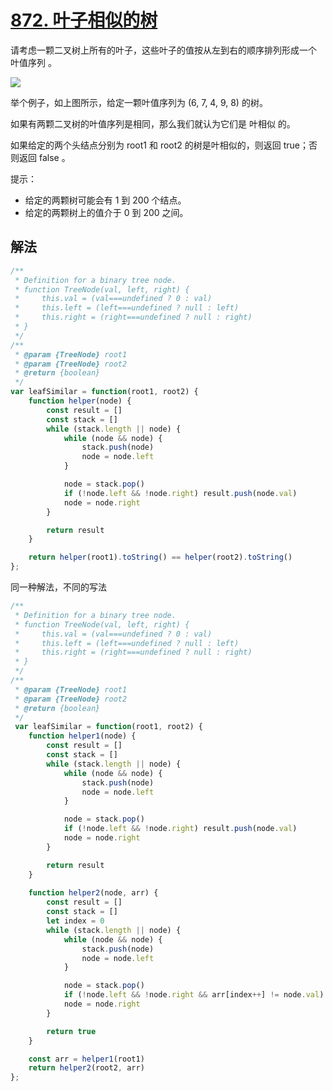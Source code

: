 # [872. 叶子相似的树](https://leetcode-cn.com/problems/leaf-similar-trees/)
请考虑一颗二叉树上所有的叶子，这些叶子的值按从左到右的顺序排列形成一个 叶值序列 。

![](https://s3-lc-upload.s3.amazonaws.com/uploads/2018/07/16/tree.png)

举个例子，如上图所示，给定一颗叶值序列为 (6, 7, 4, 9, 8) 的树。

如果有两颗二叉树的叶值序列是相同，那么我们就认为它们是 叶相似 的。

如果给定的两个头结点分别为 root1 和 root2 的树是叶相似的，则返回 true；否则返回 false 。

 

提示：

* 给定的两颗树可能会有 1 到 200 个结点。
* 给定的两颗树上的值介于 0 到 200 之间。

## 解法
```js
/**
 * Definition for a binary tree node.
 * function TreeNode(val, left, right) {
 *     this.val = (val===undefined ? 0 : val)
 *     this.left = (left===undefined ? null : left)
 *     this.right = (right===undefined ? null : right)
 * }
 */
/**
 * @param {TreeNode} root1
 * @param {TreeNode} root2
 * @return {boolean}
 */
var leafSimilar = function(root1, root2) {
    function helper(node) {
        const result = []
        const stack = []
        while (stack.length || node) {
            while (node && node) {
                stack.push(node)
                node = node.left
            }

            node = stack.pop()
            if (!node.left && !node.right) result.push(node.val)
            node = node.right
        }

        return result
    }

    return helper(root1).toString() == helper(root2).toString()
};
```
同一种解法，不同的写法
```js
/**
 * Definition for a binary tree node.
 * function TreeNode(val, left, right) {
 *     this.val = (val===undefined ? 0 : val)
 *     this.left = (left===undefined ? null : left)
 *     this.right = (right===undefined ? null : right)
 * }
 */
/**
 * @param {TreeNode} root1
 * @param {TreeNode} root2
 * @return {boolean}
 */
 var leafSimilar = function(root1, root2) {
    function helper1(node) {
        const result = []
        const stack = []
        while (stack.length || node) {
            while (node && node) {
                stack.push(node)
                node = node.left
            }

            node = stack.pop()
            if (!node.left && !node.right) result.push(node.val)
            node = node.right
        }

        return result
    }
    
    function helper2(node, arr) {
        const result = []
        const stack = []
        let index = 0
        while (stack.length || node) {
            while (node && node) {
                stack.push(node)
                node = node.left
            }

            node = stack.pop()
            if (!node.left && !node.right && arr[index++] != node.val) return false
            node = node.right
        }

        return true
    }

    const arr = helper1(root1)
    return helper2(root2, arr)
};
```
